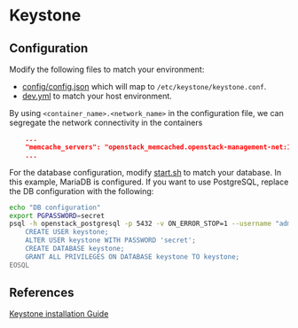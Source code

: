 # Keystone

## Configuration

Modify the following files to match your environment:

* [config/config.json](config/config.json) which will map to `/etc/keystone/keystone.conf`.
* [dev.yml](dev.yml) to match your host environment.

By using `<container_name>.<network_name>` in the configuration file, we can segregate the network connectivity in the containers

```json
    ...
    "memcache_servers": "openstack_memcached.openstack-management-net:11211"
    ...
```

For the database configuration, modify [start.sh](start.sh) to match your database.
In this example, MariaDB is configured. If you want to use PostgreSQL, replace the DB configuration
with the following:

```bash
echo "DB configuration"
export PGPASSWORD=secret
psql -h openstack_postgresql -p 5432 -v ON_ERROR_STOP=1 --username "admin" <<-EOSQL
    CREATE USER keystone;
    ALTER USER keystone WITH PASSWORD 'secret';
    CREATE DATABASE keystone;
    GRANT ALL PRIVILEGES ON DATABASE keystone TO keystone;
EOSQL
```

## References

[Keystone installation Guide](https://docs.openstack.org/keystone/queens/install/)